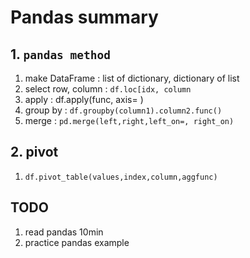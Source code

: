 # Pandas summary


## 1. `pandas method`

1. make DataFrame : list of dictionary, dictionary of list
2. select row, column : `df.loc[idx, column`
3. apply : df.apply(func, axis= )
4. group by : `df.groupby(column1).column2.func()`
5. merge : `pd.merge(left,right,left_on=, right_on)`

		

## 2. pivot

1. `df.pivot_table(values,index,column,aggfunc)` 

## TODO
1. read pandas 10min 
2. practice pandas example

